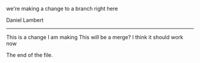 we're making a change to a branch right here

Daniel Lambert
***
This is a change I am making
This will be a merge?
I think it should work now

The end of the file.
